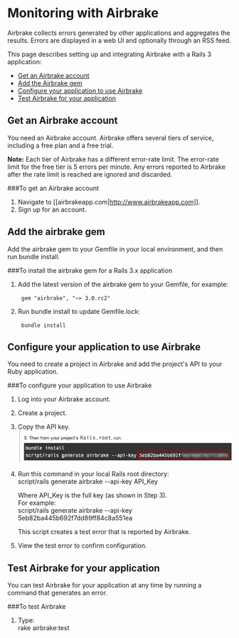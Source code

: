 # Monitoring with Airbrake

Airbrake collects errors generated by other applications and aggregates the results. Errors are displayed in a web UI and optionally through an RSS feed.

This page describes setting up and integrating Airbrake with a Rails 3 application:  

* [Get an Airbrake account][2]
* [Add the Airbrake gem][3]
* [Configure your application to use Airbrake][4]
* [Test Airbrake for your application][5]

<!-- Why should I use Airbrake? What are the alternatives? When should I use one rather than another? -->

<h2 id="topic2"> Get an Airbrake account</h2>

You need an Airbrake account. Airbrake offers several tiers of service, including a free plan and a free trial.

**Note:** Each tier of Airbrake has a different error-rate limit. The error-rate limit for the free tier is 5 errors per minute. Any errors reported to Airbrake after the rate limit is reached are ignored and discarded. 

###To get an Airbrake account

1. Navigate to [[airbrakeapp.com|http://www.airbrakeapp.com]].
2. Sign up for an account.

<h2 id="topic3">Add the airbrake gem </h2>

Add the airbrake gem to your Gemfile in your local environment, and then run bundle install.

###To install the airbrake gem for a Rails 3.x application

<!-- Does this work with Rails 3.1 and 3.0? 
If so, do we need to modify the command? "~> 3.0.rc2" -->

1. Add the latest version of the airbrake gem to your Gemfile, for example:

        gem "airbrake", "~> 3.0.rc2"

2. Run bundle install to update Gemfile.lock:

        bundle install


<h2 id="topic4">Configure your application to use Airbrake</h2>

You need to create a project in Airbrake and add the project's API to your Ruby application. 


###To configure your application to use Airbrake

1. Log into your Airbrake account.

2. Create a project.

3. Copy the API key.  
    ![The API key that appears in step 3 of the Airbrake project](images/airbrake_api_key.png)

2. Run this command in your local Rails root directory:    
        script/rails generate airbrake --api-key API_Key
    
    Where API_Key is the full key (as shown in Step 3).  
    For example:  
        script/rails generate airbrake --api-key 5eb82ba445b692f7dd89ff84c8a551ea

    This script creates a test error that is reported by Airbrake.

3. View the test error to confirm configuration.  

    <!-- Presumably I log into Airbrake and see my error somewhere... -->

<h2 id="topic5">Test Airbrake for your application</h2>

You can test Airbrake for your application at any time by running a command that generates an error. 

###To test Airbrake

<!-- Where do I type this? SSH into my instance -->

1. Type:  
        rake airbrake:test  

<!-- what's the response? -->

[1]: #topic1        "topic1"
[2]: #topic2        "topic2"
[3]: #topic3        "topic3"
[4]: #topic4        "topic4"
[5]: #topic5        "topic5"